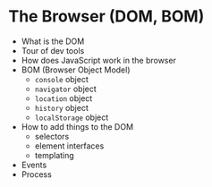 # The Browser (DOM, BOM)
- What is the DOM
- Tour of dev tools
- How does JavaScript work in the browser
- BOM (Browser Object Model)
  - `console` object
  - `navigator` object
  - `location` object
  - `history` object
  - `localStorage` object
- How to add things to the DOM
  - selectors
  - element interfaces
  - templating
- Events
- Process











